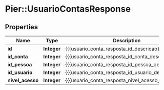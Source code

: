 # Pier::UsuarioContasResponse

## Properties
Name | Type | Description | Notes
------------ | ------------- | ------------- | -------------
**id** | **Integer** | {{{usuario_conta_resposta_id_descricao}}} | [optional] 
**id_conta** | **Integer** | {{{usuario_conta_resposta_id_conta_descricao}}} | [optional] 
**id_pessoa** | **Integer** | {{{usuario_conta_resposta_id_pessoa_descricao}}} | [optional] 
**id_usuario** | **Integer** | {{{usuario_conta_resposta_id_usuario_descricao}}} | [optional] 
**nivel_acesso** | **Integer** | {{{usuario_conta_resposta_nivel_acesso_descricao}}} | [optional] 



